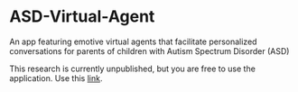 # ASD-Virtual-Agent
An app featuring emotive virtual agents that facilitate personalized conversations for parents of children with Autism Spectrum Disorder (ASD)

This research is currently unpublished, but you are free to use the application. Use this [link](https://drive.google.com/file/d/1einzjFpYjQti--RqW4yf8Pgc6l66S0FV/view?usp=sharing).
